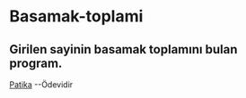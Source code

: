 # Basamak-toplami
## Girilen sayinin basamak toplamını bulan program.
[Patika](https://www.patika.dev/tr) --Ödevidir
